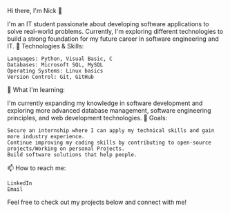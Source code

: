 Hi there, I'm Nick 👋

I'm an IT student passionate about developing software applications to solve real-world problems. Currently, I'm exploring different technologies to build a strong foundation for my future career in software engineering and IT.
🔧 Technologies & Skills:

    Languages: Python, Visual Basic, C
    Databases: Microsoft SQL, MySQL
    Operating Systems: Linux basics
    Version Control: Git, GitHub

🌱 What I'm learning:

I'm currently expanding my knowledge in software development and exploring more advanced database management, software engineering principles, and web development technologies.
🚀 Goals:

    Secure an internship where I can apply my technical skills and gain more industry experience.
    Continue improving my coding skills by contributing to open-source projects/Working on personal Projects.
    Build software solutions that help people.

📫 How to reach me:

    LinkedIn
    Email

Feel free to check out my projects below and connect with me!

